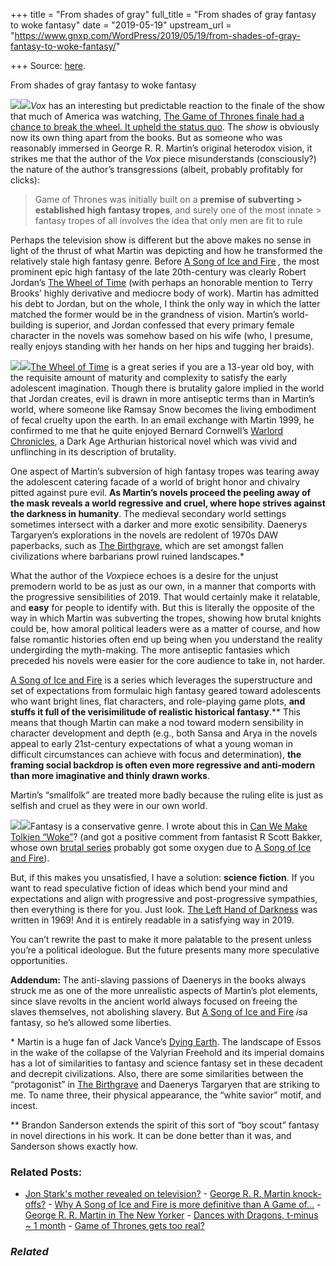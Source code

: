 +++
title = "From shades of gray"
full_title = "From shades of gray fantasy to woke fantasy"
date = "2019-05-19"
upstream_url = "https://www.gnxp.com/WordPress/2019/05/19/from-shades-of-gray-fantasy-to-woke-fantasy/"

+++
Source: [here](https://www.gnxp.com/WordPress/2019/05/19/from-shades-of-gray-fantasy-to-woke-fantasy/).

From shades of gray fantasy to woke fantasy

[![](https://i0.wp.com/www.gnxp.com/WordPress/wp-content/uploads/2019/03/stormofswords.jpeg?resize=175%2C287&ssl=1)![](https://i0.wp.com/www.gnxp.com/WordPress/wp-content/uploads/2019/03/stormofswords.jpeg?resize=175%2C287&ssl=1)](https://www.amazon.com/exec/obidos/ASIN/055357342X/geneexpressio-20/ref=as_at?imprToken=67TxncJrNOO11LKRkLbXog&slotNum=23&creativeASIN=0878933085&linkCode=w61&imprToken=QiG2bf7fc5-czG6VLZ9cSg&slotNum=164)*Vox* has an interesting but predictable reaction to the finale of the show that much of America was watching, [The Game of Thrones finale had a chance to break the wheel. It upheld the status quo](https://www.vox.com/2019/5/19/18629699/game-of-thrones-finale-reaction-who-won-the-iron-throne). The *show* is obviously now its own thing apart from the books. But as someone who was reasonably immersed in George R. R. Martin’s original heterodox vision, it strikes me that the author of the *Vox* piece misunderstands (consciously?) the nature of the author’s transgressions (albeit, probably profitably for clicks):

> Game of Thrones was initially built on a **premise of subverting > established high fantasy tropes**, and surely one of the most innate > fantasy tropes of all involves the idea that only men are fit to rule

Perhaps the television show is different but the above makes no sense in light of the thrust of what Martin was depicting and how he transformed the relatively stale high fantasy genre. Before [A Song of Ice and Fire](https://www.amazon.com/exec/obidos/ASIN/055357342X/geneexpressio-20/ref=as_at?imprToken=67TxncJrNOO11LKRkLbXog&slotNum=23&creativeASIN=0878933085&linkCode=w61&imprToken=QiG2bf7fc5-czG6VLZ9cSg&slotNum=164) *,* the most prominent epic high fantasy of the late 20th-century was clearly Robert Jordan’s [The Wheel of Time](https://en.wikipedia.org/wiki/The_Wheel_of_Time) (with perhaps an honorable mention to Terry Brooks’ highly derivative and mediocre body of work). Martin has admitted his debt to Jordan, but on the whole, I think the only way in which the latter matched the former would be in the grandness of vision. Martin’s world-building is superior, and Jordan confessed that every primary female character in the novels was somehow based on his wife (who, I presume, really enjoys standing with her hands on her hips and tugging her braids).

[![](https://i0.wp.com/www.gnxp.com/WordPress/wp-content/uploads/2019/05/61YGpJAHRBL._SX258_BO1204203200_.jpg?resize=260%2C256&ssl=1)![](https://i0.wp.com/www.gnxp.com/WordPress/wp-content/uploads/2019/05/61YGpJAHRBL._SX258_BO1204203200_.jpg?resize=260%2C256&ssl=1)](https://www.amazon.com/exec/obidos/ASIN/0812538366/geneexpressio-20/ref=as_at?imprToken=7lUBVlgQGdAWhmWEvFQqEA&slotNum=0&imprToken=67TxncJrNOO11LKRkLbXog&slotNum=23&creativeASIN=0878933085&linkCode=w61&imprToken=QiG2bf7fc5-czG6VLZ9cSg&slotNum=164)[The Wheel of Time](https://en.wikipedia.org/wiki/The_Wheel_of_Time) is a great series if you are a 13-year old boy, with the requisite amount of maturity and complexity to satisfy the early adolescent imagination. Though there is brutality galore implied in the world that Jordan creates, evil is drawn in more antiseptic terms than in Martin’s world, where someone like Ramsay Snow becomes the living embodiment of fecal cruelty upon the earth. In an email exchange with Martin 1999, he confirmed to me that he quite enjoyed Bernard Cornwell’s [Warlord Chronicles](https://www.amazon.com/exec/obidos/ASIN/9123583517/geneexpressio-20/ref=as_at?imprToken=Pez4hGTX56EBCz0R99fqkQ&slotNum=0&imprToken=ogTNrSWg9crqkfycjByd8Q&slotNum=0&imprToken=0e5LJTzApEPrHxS80tV2Wg&slotNum=0&imprToken=oYGgTxXTphoTU5dzuP1ETA&slotNum=0&imprToken=0XzgnqFoqv9McaeN0tN1YA&slotNum=0&imprToken=U3zyopNifeYDKAyHLu3UYg&slotNum=0&imprToken=yfMkIVFBg1ffLOFYHjm8Sg&slotNum=16&creativeASIN=0878933085&linkCode=w61&imprToken=QiG2bf7fc5-czG6VLZ9cSg&slotNum=164), a Dark Age Arthurian historical novel which was vivid and unflinching in its description of brutality.

One aspect of Martin’s subversion of high fantasy tropes was tearing away the adolescent catering facade of a world of bright honor and chivalry pitted against pure evil. **As Martin’s novels proceed the peeling away of the mask reveals a world regressive and cruel, where hope strives against the darkness in humanity**. The medieval secondary world settings sometimes intersect with a darker and more exotic sensibility. Daenerys Targaryen’s explorations in the novels are redolent of 1970s DAW paperbacks, such as [The Birthgrave](https://www.amazon.com/exec/obidos/ASIN/1607620790/geneexpressio-20/ref=as_at?imprToken=KHUca3WNHPhXOv4qa3V6cQ&slotNum=0&imprToken=ogTNrSWg9crqkfycjByd8Q&slotNum=0&imprToken=0e5LJTzApEPrHxS80tV2Wg&slotNum=0&imprToken=oYGgTxXTphoTU5dzuP1ETA&slotNum=0&imprToken=0XzgnqFoqv9McaeN0tN1YA&slotNum=0&imprToken=U3zyopNifeYDKAyHLu3UYg&slotNum=0&imprToken=yfMkIVFBg1ffLOFYHjm8Sg&slotNum=16&creativeASIN=0878933085&linkCode=w61&imprToken=QiG2bf7fc5-czG6VLZ9cSg&slotNum=164), which are set amongst fallen civilizations where barbarians prowl ruined landscapes.\*

What the author of the *Vox*piece echoes is a desire for the unjust premodern world to be as just as our own, in a manner that comports with the progressive sensibilities of 2019. That would certainly make it relatable, and **easy** for people to identify with. But this is literally the opposite of the way in which Martin was subverting the tropes, showing how brutal knights could be, how amoral political leaders were as a matter of course, and how false romantic histories often end up being when you understand the reality undergirding the myth-making. The more antiseptic fantasies which preceded his novels were easier for the core audience to take in, not harder.

[A Song of Ice and Fire](https://www.amazon.com/exec/obidos/ASIN/055357342X/geneexpressio-20/ref=as_at?imprToken=67TxncJrNOO11LKRkLbXog&slotNum=23&creativeASIN=0878933085&linkCode=w61&imprToken=QiG2bf7fc5-czG6VLZ9cSg&slotNum=164) is a series which leverages the superstructure and set of expectations from formulaic high fantasy geared toward adolescents who want bright lines, flat characters, and role-playing game plots, **and stuffs it full of the verisimilitude of realistic historical fantasy**.\*\* This means that though Martin can make a nod toward modern sensibility in character development and depth (e.g., both Sansa and Arya in the novels appeal to early 21st-century expectations of what a young woman in difficult circumstances can achieve with focus and determination), **the framing social backdrop is often even more regressive and anti-modern than more imaginative and thinly drawn works**.

Martin’s “smallfolk” are treated more badly because the ruling elite is just as selfish and cruel as they were in our own world.

[![](https://i0.wp.com/www.gnxp.com/WordPress/wp-content/uploads/2019/05/leftofdarkness.jpeg?resize=181%2C279&ssl=1)![](https://i0.wp.com/www.gnxp.com/WordPress/wp-content/uploads/2019/05/leftofdarkness.jpeg?resize=181%2C279&ssl=1)](https://www.amazon.com/exec/obidos/ASIN/0441478123/geneexpressio-20/ref=as_at?imprToken=7lUBVlgQGdAWhmWEvFQqEA&slotNum=0&imprToken=67TxncJrNOO11LKRkLbXog&slotNum=23&creativeASIN=0878933085&linkCode=w61&imprToken=QiG2bf7fc5-czG6VLZ9cSg&slotNum=164)Fantasy is a conservative genre. I wrote about this in [Can We Make Tolkien “Woke”](https://www.gnxp.com/WordPress/2017/10/11/can-we-make-tolkien-woke/)? (and got a positive comment from fantasist R Scott Bakker, whose own [brutal series](https://www.amazon.com/exec/obidos/ASIN/1585675598/geneexpressio-20/ref=as_at?imprToken=67TxncJrNOO11LKRkLbXog&slotNum=23&creativeASIN=0878933085&linkCode=w61&imprToken=QiG2bf7fc5-czG6VLZ9cSg&slotNum=164) probably got some oxygen due to [A Song of Ice and Fire](https://www.amazon.com/exec/obidos/ASIN/055357342X/geneexpressio-20/ref=as_at?imprToken=67TxncJrNOO11LKRkLbXog&slotNum=23&creativeASIN=0878933085&linkCode=w61&imprToken=QiG2bf7fc5-czG6VLZ9cSg&slotNum=164)).

But, if this makes you unsatisfied, I have a solution: **science fiction**. If you want to read speculative fiction of ideas which bend your mind and expectations and align with progressive and post-progressive sympathies, then everything is there for you. Just look. [The Left Hand of Darkness](https://www.amazon.com/exec/obidos/ASIN/0441478123/geneexpressio-20/ref=as_at?imprToken=7lUBVlgQGdAWhmWEvFQqEA&slotNum=0&imprToken=67TxncJrNOO11LKRkLbXog&slotNum=23&creativeASIN=0878933085&linkCode=w61&imprToken=QiG2bf7fc5-czG6VLZ9cSg&slotNum=164) was written in 1969! And it is entirely readable in a satisfying way in 2019.

You can’t rewrite the past to make it more palatable to the present unless you’re a political ideologue. But the future presents many more speculative opportunities.

**Addendum:** The anti-slaving passions of Daenerys in the books always struck me as one of the more unrealistic aspects of Martin’s plot elements, since slave revolts in the ancient world always focused on freeing the slaves themselves, not abolishing slavery. But [A Song of Ice and Fire](https://www.amazon.com/exec/obidos/ASIN/055357342X/geneexpressio-20/ref=as_at?imprToken=67TxncJrNOO11LKRkLbXog&slotNum=23&creativeASIN=0878933085&linkCode=w61&imprToken=QiG2bf7fc5-czG6VLZ9cSg&slotNum=164) *is*a fantasy, so he’s allowed some liberties.

\* Martin is a huge fan of Jack Vance’s [Dying Earth](https://www.amazon.com/exec/obidos/ASIN/0312874561/geneexpressio-20/ref=as_at?imprToken=67TxncJrNOO11LKRkLbXog&slotNum=23&creativeASIN=0878933085&linkCode=w61&imprToken=QiG2bf7fc5-czG6VLZ9cSg&slotNum=164). The landscape of Essos in the wake of the collapse of the Valyrian Freehold and its imperial domains has a lot of similarities to fantasy and science fantasy set in these decadent and decrepit civilizations. Also, there are some similarities between the “protagonist” in [The Birthgrave](https://www.amazon.com/exec/obidos/ASIN/1607620790/geneexpressio-20/ref=as_at?imprToken=KHUca3WNHPhXOv4qa3V6cQ&slotNum=0&imprToken=ogTNrSWg9crqkfycjByd8Q&slotNum=0&imprToken=0e5LJTzApEPrHxS80tV2Wg&slotNum=0&imprToken=oYGgTxXTphoTU5dzuP1ETA&slotNum=0&imprToken=0XzgnqFoqv9McaeN0tN1YA&slotNum=0&imprToken=U3zyopNifeYDKAyHLu3UYg&slotNum=0&imprToken=yfMkIVFBg1ffLOFYHjm8Sg&slotNum=16&creativeASIN=0878933085&linkCode=w61&imprToken=QiG2bf7fc5-czG6VLZ9cSg&slotNum=164) and Daenerys Targaryen that are striking to me. To name three, their physical appearance, the “white savior” motif, and incest.

\*\* Brandon Sanderson extends the spirit of this sort of “boy scout” fantasy in novel directions in his work. It can be done better than it was, and Sanderson shows exactly how.

### Related Posts:

- [Jon Stark's mother revealed on
  television?](https://www.gnxp.com/WordPress/2015/04/15/jon-starks-mother-revealed-on-television/) - [George R. R. Martin
  knock-offs?](https://www.gnxp.com/WordPress/2008/12/17/george-r-r-martin-knock-offs/) - [Why A Song of Ice and Fire is more definitive than A Game
  of…](https://www.gnxp.com/WordPress/2017/05/06/why-a-song-of-ice-and-fire-is-better-than-game-of-thrones/) - [George R. R. Martin in The New
  Yorker](https://www.gnxp.com/WordPress/2011/04/04/george-r-r-martin-in-the-new-yorker/) - [Dances with Dragons, t-minus \~ 1
  month](https://www.gnxp.com/WordPress/2011/06/08/dances-with-dragons-t-minus-month/) - [Game of Thrones gets too
  real?](https://www.gnxp.com/WordPress/2014/05/05/game-of-thrones-gets-too-real/)

### *Related*

[](https://www.addtoany.com/add_to/facebook?linkurl=https%3A%2F%2Fwww.gnxp.com%2FWordPress%2F2019%2F05%2F19%2Ffrom-shades-of-gray-fantasy-to-woke-fantasy%2F&linkname=From%20shades%20of%20gray%20fantasy%20to%20woke%20fantasy "Facebook")[](https://www.addtoany.com/add_to/twitter?linkurl=https%3A%2F%2Fwww.gnxp.com%2FWordPress%2F2019%2F05%2F19%2Ffrom-shades-of-gray-fantasy-to-woke-fantasy%2F&linkname=From%20shades%20of%20gray%20fantasy%20to%20woke%20fantasy "Twitter")[](https://www.addtoany.com/add_to/email?linkurl=https%3A%2F%2Fwww.gnxp.com%2FWordPress%2F2019%2F05%2F19%2Ffrom-shades-of-gray-fantasy-to-woke-fantasy%2F&linkname=From%20shades%20of%20gray%20fantasy%20to%20woke%20fantasy "Email")[](https://www.addtoany.com/share)
